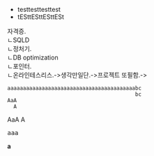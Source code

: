 - testtesttesttest
- tESttESttESttESt
  
자격증.  
ㄴSQLD  
ㄴ정처기.  
ㄴDB optimization  
ㄴ포인터.  
ㄴ온라인테스리스.->생각만일단.->프로젝트 또필함.->  


```
aaaaaaaaaaaaaaaaaaaaaaaaaaaaaaaaaaaaaaaaabc
                                         bc
AaA
  A                                           
```
AaA
  A   


<pre>
aaa
</pre>

<b>
a
</b>